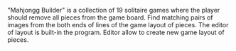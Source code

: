 "Mahjongg Builder" is a collection of 19 solitaire games where the player should remove all pieces from the game board.
Find matching pairs of images from the both ends of lines of the game layout of pieces.
The editor of layout is built-in the program. Editor allow to create new game layout of pieces.